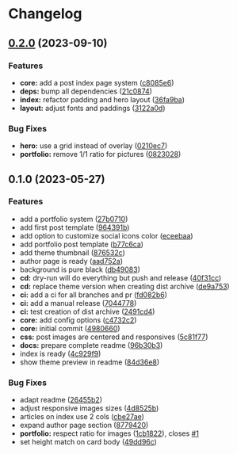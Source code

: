 # Changelog

## [0.2.0](https://github.com/bigbrozer/publii-luci-theme/compare/0.1.0...0.2.0) (2023-09-10)


### Features

* **core:** add a post index page system ([c8085e6](https://github.com/bigbrozer/publii-luci-theme/commit/c8085e6b700163d493b1b941fdc8d1d32e28788d))
* **deps:** bump all dependencies ([21c0874](https://github.com/bigbrozer/publii-luci-theme/commit/21c0874ce693323551ffc11b2ae272fd5fcb1acd))
* **index:** refactor padding and hero layout ([36fa9ba](https://github.com/bigbrozer/publii-luci-theme/commit/36fa9bade9ceae4f27f33f4a93aa13b15d3eef25))
* **layout:** adjust fonts and paddings ([3122a0d](https://github.com/bigbrozer/publii-luci-theme/commit/3122a0d27e3548c3475d849fb105d384032d3c4f))


### Bug Fixes

* **hero:** use a grid instead of overlay ([0210ec7](https://github.com/bigbrozer/publii-luci-theme/commit/0210ec702ebae8d88459fc73d912f4440bd6c762))
* **portfolio:** remove 1/1 ratio for pictures ([0823028](https://github.com/bigbrozer/publii-luci-theme/commit/08230281baa839cba40ac09e9bcbf4dd184f3a0a))

## 0.1.0 (2023-05-27)


### Features

* add a portfolio system ([27b0710](https://github.com/bigbrozer/publii-luci-theme/commit/27b07107357a8921ec2dfccd57a7283e6abe89bd))
* add first post template ([964391b](https://github.com/bigbrozer/publii-luci-theme/commit/964391bbf4027abd5a735a5850e68c188978de03))
* add option to customize social icons color ([eceebaa](https://github.com/bigbrozer/publii-luci-theme/commit/eceebaae91c9b945101df0f0e8930a26d0a67fc8))
* add portfolio post template ([b77c6ca](https://github.com/bigbrozer/publii-luci-theme/commit/b77c6ca5444646d7db6f0ac6b895bf459fed71e6))
* add theme thumbnail ([876532c](https://github.com/bigbrozer/publii-luci-theme/commit/876532c893529f3f4491bd97c8cbd068c31e9355))
* author page is ready ([aad752a](https://github.com/bigbrozer/publii-luci-theme/commit/aad752a4edcedf507bd8cea899931ef15a6fae38))
* background is pure black ([db49083](https://github.com/bigbrozer/publii-luci-theme/commit/db49083c7f0b8601bafcf39245e68eaf3fc9d0f0))
* **cd:** dry-run will do everything but push and release ([40f31cc](https://github.com/bigbrozer/publii-luci-theme/commit/40f31cc44386f637ef11e066f516266741d12497))
* **cd:** replace theme version when creating dist archive ([de9a753](https://github.com/bigbrozer/publii-luci-theme/commit/de9a7531edc8bc1b2940d1f16d304a6d3f07b8ee))
* **ci:** add a ci for all branches and pr ([fd082b6](https://github.com/bigbrozer/publii-luci-theme/commit/fd082b6bc6e5b8dca66a60297b1b92e3d2467cc5))
* **ci:** add a manual release ([7044778](https://github.com/bigbrozer/publii-luci-theme/commit/70447782a6627be7f627505cc1f1ed41a4b7a885))
* **ci:** test creation of dist archive ([2491cd4](https://github.com/bigbrozer/publii-luci-theme/commit/2491cd4d2c71d1d2cc5d6ee54bcbae67b0e1ba42))
* **core:** add config options ([c4732c2](https://github.com/bigbrozer/publii-luci-theme/commit/c4732c20a3c1444c369e9f7e5d32f391b1016496))
* **core:** initial commit ([4980660](https://github.com/bigbrozer/publii-luci-theme/commit/49806601d7c7024631ace5bff2dcaa8eb7f88253))
* **css:** post images are centered and responsives ([5c81f77](https://github.com/bigbrozer/publii-luci-theme/commit/5c81f776a1df3e120d823d0ad02682a793589d8e))
* **docs:** prepare complete readme ([96b30b3](https://github.com/bigbrozer/publii-luci-theme/commit/96b30b31971f9e86ae3f185b977b1fad8e64aac8))
* index is ready ([4c929f9](https://github.com/bigbrozer/publii-luci-theme/commit/4c929f93c375a786f785ddf1a97b04a410dc41ae))
* show theme preview in readme ([84d36e8](https://github.com/bigbrozer/publii-luci-theme/commit/84d36e80684fcb807eb6a58ce26a9a1f203a9dc8))


### Bug Fixes

* adapt readme ([26455b2](https://github.com/bigbrozer/publii-luci-theme/commit/26455b25e0cdcff286beb121d9c17fba414e1401))
* adjust responsive images sizes ([4d8525b](https://github.com/bigbrozer/publii-luci-theme/commit/4d8525be1a93a4ce1764a364b8211543eb060502))
* articles on index use 2 cols ([cbe27ae](https://github.com/bigbrozer/publii-luci-theme/commit/cbe27ae47419c2796f1aa823d121322ea8f58090))
* expand author page section ([8779420](https://github.com/bigbrozer/publii-luci-theme/commit/8779420126d6f75158623417ae39148ce5ad0399))
* **portfolio:** respect ratio for images ([1cb1822](https://github.com/bigbrozer/publii-luci-theme/commit/1cb1822f36e507628976b32a7309294c8e323c58)), closes [#1](https://github.com/bigbrozer/publii-luci-theme/issues/1)
* set height match on card body ([49dd96c](https://github.com/bigbrozer/publii-luci-theme/commit/49dd96cf41bc868590676eefc71bfd92524b197b))